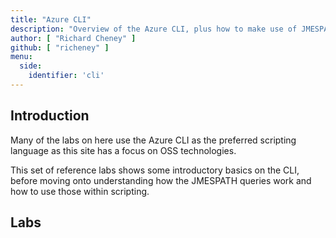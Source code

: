 ```yaml
---
title: "Azure CLI"
description: "Overview of the Azure CLI, plus how to make use of JMESPAH queries, followed by integration into Bash scripting."
author: [ "Richard Cheney" ]
github: [ "richeney" ]
menu:
  side:
    identifier: 'cli'
---
```


## Introduction

Many of the labs on here use the Azure CLI as the preferred scripting language as this site has a focus on OSS technologies.

This set of reference labs shows some introductory basics on the CLI, before moving onto understanding how the JMESPATH queries work and how to use those within scripting.

## Labs
